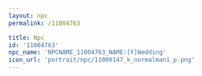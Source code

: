 ```yaml
---
layout: npc
permalink: /11004763

title: Npc
id: '11004763'
npc_name: 'NPCNAME_11004763_NAME:[F]Wedding'
icon_url: 'portrait/npc/11000147_k_normalman1_p.png'
---
```

